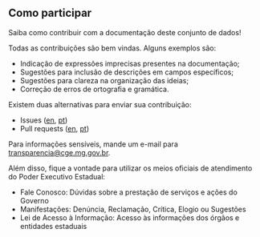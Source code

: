 ## Como participar

Saiba como contribuir com a documentação deste conjunto de dados!

Todas as contribuições são bem vindas. Alguns exemplos são:

* Indicação de expressões imprecisas presentes na documentação;
* Sugestões para inclusão de descrições em campos específicos;
* Sugestões para clareza na organização das ideias;
* Correção de erros de ortografia e gramática.

Existem duas alternativas para enviar sua contribuição:

* Issues ([en](https://help.github.com/en/github/managing-your-work-on-github/about-issues), [pt](https://help.github.com/pt/github/managing-your-work-on-github/about-issues))
* Pull requests ([en](https://help.github.com/en/github/collaborating-with-issues-and-pull-requests/about-pull-requests), [pt](https://help.github.com/pt/github/collaborating-with-issues-and-pull-requests/about-pull-requests))

Para informações sensíveis, mande um e-mail para <transparencia@cge.mg.gov.br>.

Além disso, fique a vontade para utilizar os meios oficiais de atendimento do Poder Executivo Estadual:

- Fale Conosco: Dúvidas sobre a prestação de serviços e ações do Governo
- Manifestações: Denúncia, Reclamação, Crítica, Elogio ou Sugestões
- Lei de Acesso à Informação: Acesso às informações dos órgãos e entidades estaduais